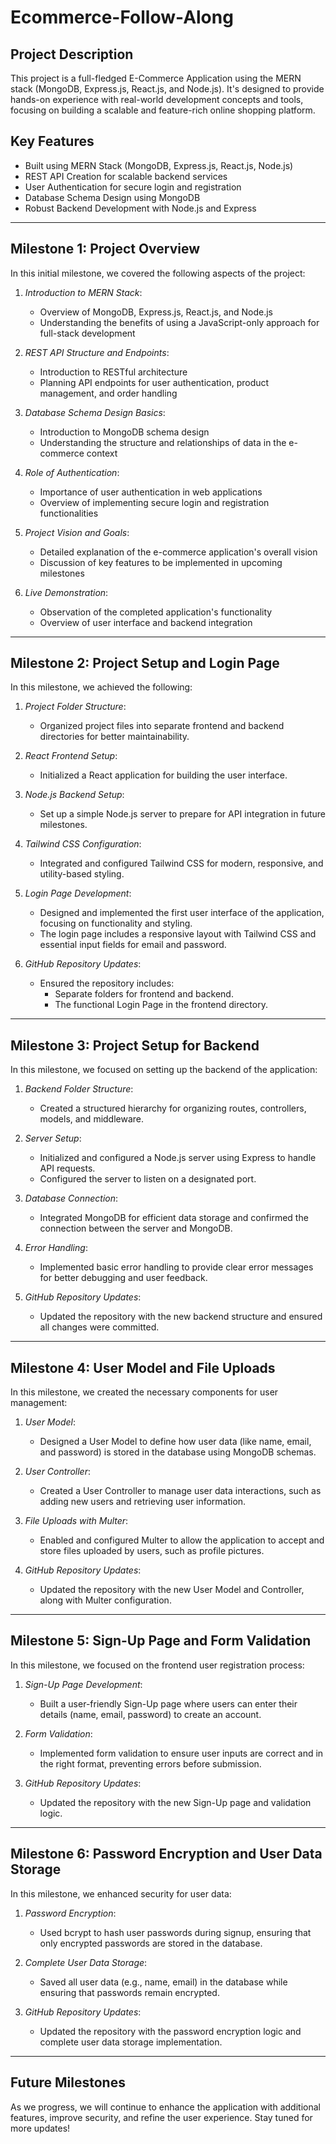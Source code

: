 # Ecommerce-Follow-Along

## Project Description

This project is a full-fledged E-Commerce Application using the MERN stack (MongoDB, Express.js, React.js, and Node.js). It's designed to provide hands-on experience with real-world development concepts and tools, focusing on building a scalable and feature-rich online shopping platform.

## Key Features

- Built using MERN Stack (MongoDB, Express.js, React.js, Node.js)
- REST API Creation for scalable backend services
- User Authentication for secure login and registration
- Database Schema Design using MongoDB
- Robust Backend Development with Node.js and Express

---

## Milestone 1: Project Overview

In this initial milestone, we covered the following aspects of the project:

1. *Introduction to MERN Stack*: 
   - Overview of MongoDB, Express.js, React.js, and Node.js
   - Understanding the benefits of using a JavaScript-only approach for full-stack development

2. *REST API Structure and Endpoints*:
   - Introduction to RESTful architecture
   - Planning API endpoints for user authentication, product management, and order handling

3. *Database Schema Design Basics*:
   - Introduction to MongoDB schema design
   - Understanding the structure and relationships of data in the e-commerce context

4. *Role of Authentication*:
   - Importance of user authentication in web applications
   - Overview of implementing secure login and registration functionalities

5. *Project Vision and Goals*:
   - Detailed explanation of the e-commerce application's overall vision
   - Discussion of key features to be implemented in upcoming milestones

6. *Live Demonstration*:
   - Observation of the completed application's functionality
   - Overview of user interface and backend integration

---

## Milestone 2: Project Setup and Login Page

In this milestone, we achieved the following:

1. *Project Folder Structure*:
   - Organized project files into separate frontend and backend directories for better maintainability.

2. *React Frontend Setup*:
   - Initialized a React application for building the user interface.

3. *Node.js Backend Setup*:
   - Set up a simple Node.js server to prepare for API integration in future milestones.

4. *Tailwind CSS Configuration*:
   - Integrated and configured Tailwind CSS for modern, responsive, and utility-based styling.

5. *Login Page Development*:
   - Designed and implemented the first user interface of the application, focusing on functionality and styling.
   - The login page includes a responsive layout with Tailwind CSS and essential input fields for email and password.

6. *GitHub Repository Updates*:
   - Ensured the repository includes:
     - Separate folders for frontend and backend.
     - The functional Login Page in the frontend directory.

---

## Milestone 3: Project Setup for Backend

In this milestone, we focused on setting up the backend of the application:

1. *Backend Folder Structure*:
   - Created a structured hierarchy for organizing routes, controllers, models, and middleware.

2. *Server Setup*:
   - Initialized and configured a Node.js server using Express to handle API requests.
   - Configured the server to listen on a designated port.

3. *Database Connection*:
   - Integrated MongoDB for efficient data storage and confirmed the connection between the server and MongoDB.

4. *Error Handling*:
   - Implemented basic error handling to provide clear error messages for better debugging and user feedback.

5. *GitHub Repository Updates*:
   - Updated the repository with the new backend structure and ensured all changes were committed.

---

## Milestone 4: User Model and File Uploads

In this milestone, we created the necessary components for user management:

1. *User Model*:
   - Designed a User Model to define how user data (like name, email, and password) is stored in the database using MongoDB schemas.

2. *User Controller*:
   - Created a User Controller to manage user data interactions, such as adding new users and retrieving user information.

3. *File Uploads with Multer*:
   - Enabled and configured Multer to allow the application to accept and store files uploaded by users, such as profile pictures.

4. *GitHub Repository Updates*:
   - Updated the repository with the new User Model and Controller, along with Multer configuration.

---

## Milestone 5: Sign-Up Page and Form Validation

In this milestone, we focused on the frontend user registration process:

1. *Sign-Up Page Development*:
   - Built a user-friendly Sign-Up page where users can enter their details (name, email, password) to create an account.

2. *Form Validation*:
   - Implemented form validation to ensure user inputs are correct and in the right format, preventing errors before submission.

3. *GitHub Repository Updates*:
   - Updated the repository with the new Sign-Up page and validation logic.

---

## Milestone 6: Password Encryption and User Data Storage

In this milestone, we enhanced security for user data:

1. *Password Encryption*:
   - Used bcrypt to hash user passwords during signup, ensuring that only encrypted passwords are stored in the database.

2. *Complete User Data Storage*:
   - Saved all user data (e.g., name, email) in the database while ensuring that passwords remain encrypted.

3. *GitHub Repository Updates*:
   - Updated the repository with the password encryption logic and complete user data storage implementation.

---

## Future Milestones

As we progress, we will continue to enhance the application with additional features, improve security, and refine the user experience. Stay tuned for more updates!